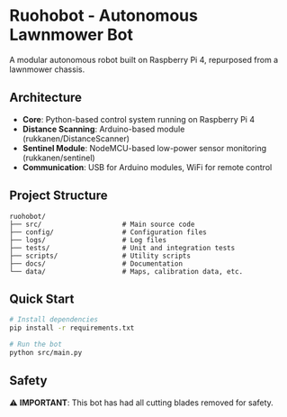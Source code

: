 # Ruohobot - Autonomous Lawnmower Bot

A modular autonomous robot built on Raspberry Pi 4, repurposed from a lawnmower chassis.

## Architecture

- **Core**: Python-based control system running on Raspberry Pi 4
- **Distance Scanning**: Arduino-based module (rukkanen/DistanceScanner)
- **Sentinel Module**: NodeMCU-based low-power sensor monitoring (rukkanen/sentinel)
- **Communication**: USB for Arduino modules, WiFi for remote control

## Project Structure

```
ruohobot/
├── src/                    # Main source code
├── config/                 # Configuration files
├── logs/                   # Log files
├── tests/                  # Unit and integration tests
├── scripts/                # Utility scripts
├── docs/                   # Documentation
└── data/                   # Maps, calibration data, etc.
```

## Quick Start

```bash
# Install dependencies
pip install -r requirements.txt

# Run the bot
python src/main.py
```

## Safety

⚠️ **IMPORTANT**: This bot has had all cutting blades removed for safety.
